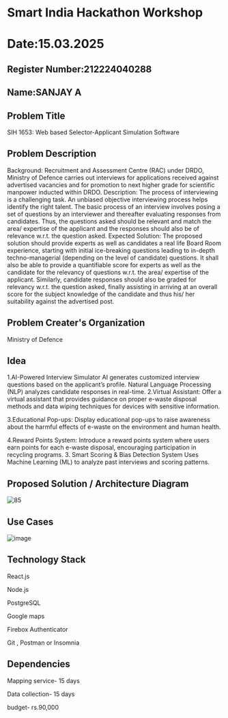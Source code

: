 # Smart India Hackathon Workshop
# Date:15.03.2025
## Register Number:212224040288
## Name:SANJAY A
## Problem Title
SIH 1653: Web based Selector-Applicant Simulation Software
## Problem Description
Background: Recruitment and Assessment Centre (RAC) under DRDO, Ministry of Defence carries out interviews for applications received against advertised vacancies and for promotion to next higher grade for scientific manpower inducted within DRDO. Description: The process of interviewing is a challenging task. An unbiased objective interviewing process helps identify the right talent. The basic process of an interview involves posing a set of questions by an interviewer and thereafter evaluating responses from candidates. Thus, the questions asked should be relevant and match the area/ expertise of the applicant and the responses should also be of relevance w.r.t. the question asked. Expected Solution: The proposed solution should provide experts as well as candidates a real life Board Room experience, starting with initial ice-breaking questions leading to in-depth techno-managerial (depending on the level of candidate) questions. It shall also be able to provide a quantifiable score for experts as well as the candidate for the relevancy of questions w.r.t. the area/ expertise of the applicant. Similarly, candidate responses should also be graded for relevancy w.r.t. the question asked, finally assisting in arriving at an overall score for the subject knowledge of the candidate and thus his/ her suitability against the advertised post.

## Problem Creater's Organization
Ministry of Defence

## Idea
1.AI-Powered Interview Simulator
AI generates customized interview questions based on the applicant’s profile.
Natural Language Processing (NLP) analyzes candidate responses in real-time.
2.Virtual Assistant: Offer a virtual assistant that provides guidance on proper e-waste disposal methods and data wiping techniques for devices with sensitive information.

3.Educational Pop-ups: Display educational pop-ups to raise awareness about the harmful effects of e-waste on the environment and human health.

4.Reward Points System: Introduce a reward points system where users earn points for each e-waste disposal, encouraging participation in recycling programs.
3. Smart Scoring & Bias Detection System
Uses Machine Learning (ML) to analyze past interviews and scoring patterns.

## Proposed Solution / Architecture Diagram
![85](https://github.com/user-attachments/assets/861e60c7-3f42-4b56-ac3c-cac378ff5a14)


## Use Cases
![image](https://github.com/user-attachments/assets/50679cf6-cb18-4910-8c15-a056da30ebc3)


## Technology Stack
React.js

Node.js

PostgreSQL

Google maps

Firebox Authenticator

Git , Postman or Insomnia

## Dependencies

Mapping service- 15 days

Data collection- 15 days

budget- rs.90,000
